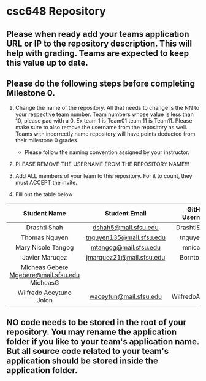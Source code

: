 # csc648 Repository

## Please when ready add your teams application URL or IP to the repository description. This will help with grading. Teams are expected to keep this value up to date.

## Please do the following steps before completing Milestone 0.
1. Change the name of the repository. All that needs to change is the NN to your respective team number. Team numbers whose value is less than 10, please pad with a 0. Ex team 1 is Team01 team 11 is Team11. Please make sure to also remove the username from the repository as well. Teams with incorrectly name repository will have points deducted from their milestone 0 grades.
      - Please follow the naming convention assigned by your instructor.

1. PLEASE REMOVE THE USERNAME FROM THE REPOSITORY NAME!!!

2. Add ALL members of your team to this repository. For it to count, they must ACCEPT the invite.

3. Fill out the table below


| Student Name            | Student Email           | GitHub Username  |
|    :---:                |     :---:               |     :---:        |
| Drashti Shah            | dshah5@mail.sfsu.edu    | DrashtiShah23    | 
| Thomas Nguyen           | tnguyen135@mail.sfsu.edu| tnguyen372       |
| Mary Nicole Tangog      | mtangog@mail.sfsu.edu   | mnicoleee        |
| Javier Maruqez          | jmarquez21@mail.sfsu.edu| BorntoRebel      |
| Micheas Gebere             Mgebere@mail.sfsu.edu    MicheasG                        |                  |
| Wilfredo Aceytuno Jolon | waceytun@mail.sfsu.edu  | WilfredoAceytuno |

## NO code needs to be stored in the root of your repository. You may rename the application folder if you like to your team's application name. But all source code related to your team's application should be stored inside the application folder.
